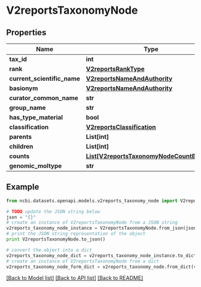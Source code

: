 # V2reportsTaxonomyNode


## Properties

Name | Type | Description | Notes
------------ | ------------- | ------------- | -------------
**tax_id** | **int** |  | [optional] 
**rank** | [**V2reportsRankType**](V2reportsRankType.md) |  | [optional] 
**current_scientific_name** | [**V2reportsNameAndAuthority**](V2reportsNameAndAuthority.md) |  | [optional] 
**basionym** | [**V2reportsNameAndAuthority**](V2reportsNameAndAuthority.md) |  | [optional] 
**curator_common_name** | **str** |  | [optional] 
**group_name** | **str** |  | [optional] 
**has_type_material** | **bool** |  | [optional] 
**classification** | [**V2reportsClassification**](V2reportsClassification.md) |  | [optional] 
**parents** | **List[int]** |  | [optional] 
**children** | **List[int]** |  | [optional] 
**counts** | [**List[V2reportsTaxonomyNodeCountByType]**](V2reportsTaxonomyNodeCountByType.md) |  | [optional] 
**genomic_moltype** | **str** |  | [optional] 

## Example

```python
from ncbi.datasets.openapi.models.v2reports_taxonomy_node import V2reportsTaxonomyNode

# TODO update the JSON string below
json = "{}"
# create an instance of V2reportsTaxonomyNode from a JSON string
v2reports_taxonomy_node_instance = V2reportsTaxonomyNode.from_json(json)
# print the JSON string representation of the object
print V2reportsTaxonomyNode.to_json()

# convert the object into a dict
v2reports_taxonomy_node_dict = v2reports_taxonomy_node_instance.to_dict()
# create an instance of V2reportsTaxonomyNode from a dict
v2reports_taxonomy_node_form_dict = v2reports_taxonomy_node.from_dict(v2reports_taxonomy_node_dict)
```
[[Back to Model list]](../README.md#documentation-for-models) [[Back to API list]](../README.md#documentation-for-api-endpoints) [[Back to README]](../README.md)


